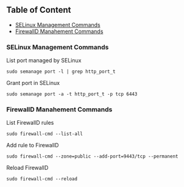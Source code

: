## Table of Content
- [SELinux Management Commands](#SELinux-Management-Commands)
- [FirewallD Manahement Commands](#FirewallD-Manahement-Commands)

### SELinux Management Commands

List port managed by SELinux

`sudo semanage port -l | grep http_port_t`


Grant port in SELinux

`sudo semanage port -a -t http_port_t -p tcp 6443`


### FirewallD Manahement Commands

List FirewallD rules

`sudo firewall-cmd --list-all`


Add rule to FirewallD

`sudo firewall-cmd --zone=public --add-port=9443/tcp --permanent`


Reload FirewallD

`sudo firewall-cmd --reload`